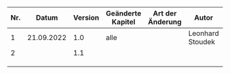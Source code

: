| Nr. | Datum      | Version | Geänderte Kapitel | Art der  Änderung     | Autor             | Status |
|-----|------------|---------|-------------------|-----------------------|-------------------|--------|
| 1   | 21.09.2022 | 1.0     | alle              |                       | Leonhard Stoudek  | iB     |
| 2   |            | 1.1     |                   |                       |                   |        |
|     |            |         |                   |                       |                   |        |
|     |            |         |                   |                       |                   |        |
|     |            |         |                   |                       |                   |        |
